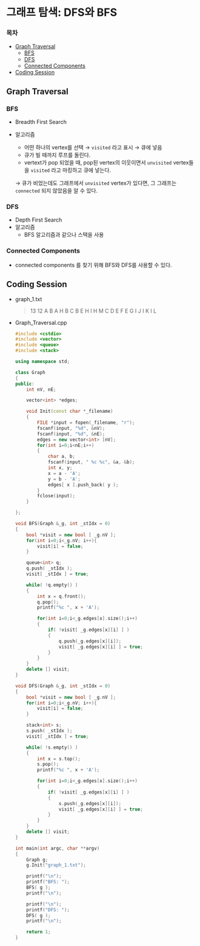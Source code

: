 # 그래프 탐색: DFS와 BFS

### 목차
- [Graph Traversal](#graph-traversal)
	+ [BFS](#bfs)
	+ [DFS](#dfs)
	+ [Connected Components](#connected-components)
- [Coding Session](#coding-session)

## Graph Traversal

### BFS

- Breadth First Search
- 알고리즘
    - 어떤 하나의 vertex를 선택 → `visited` 라고 표시 → 큐에 넣음
    - 큐가 빌 때까지 루프를 돌린다.
    - vertext가 pop 되었을 때, pop된 vertex의 이웃이면서 `unvisited` vertex들을 `visited` 라고 마킹하고 큐에 넣는다.
    
    → 큐가 비었는데도 그래프에서 `unvisited` vertex가 있다면, 그 그래프는 `connected` 되지 않았음을 알 수 있다. 
    

### DFS

- Depth First Search
- 알고리즘
    - BFS 알고리즘과 같으나 스택을 사용

### Connected Components

- connected components 를 찾기 위해 BFS와 DFS를 사용할 수 있다.

## Coding Session

- graph_1.txt
    
    > 13
    12
    A B
    A H
    B C
    B E
    H I
    H M
    C D
    E F
    E G
    I J
    I K
    I L
    > 
- Graph_Traversal.cpp
    
    ```cpp
    #include <cstdio>
    #include <vector>
    #include <queue>
    #include <stack>
    
    using namespace std;
    
    class Graph
    {
    public:
        int nV, nE;
    
        vector<int> *edges;
    
        void Init(const char *_filename)
        {
            FILE *input = fopen(_filename, "r");
            fscanf(input, "%d", &nV);
            fscanf(input, "%d", &nE);
            edges = new vector<int> [nV];
            for(int i=0;i<nE;i++)
            {
                char a, b;
                fscanf(input, " %c %c", &a, &b);
                int x, y;
                x = a - 'A';
                y = b - 'A';
                edges[ x ].push_back( y );
            }
            fclose(input);
        }
    
    };
    
    void BFS(Graph &_g, int _stIdx = 0)
    {
        bool *visit = new bool [ _g.nV ];
        for(int i=0;i<_g.nV; i++){
            visit[i] = false;
        }
    
        queue<int> q;
        q.push( _stIdx );
        visit[ _stIdx ] = true;
    
        while( !q.empty() )
        {
            int x = q.front();
            q.pop();
            printf("%c ", x + 'A');
    
            for(int i=0;i<_g.edges[x].size();i++)
            {
                if( !visit[ _g.edges[x][i] ] )
                {
                    q.push(_g.edges[x][i]);
                    visit[ _g.edges[x][i] ] = true;
                }
            }
        }
        delete [] visit;
    }
    
    void DFS(Graph &_g, int _stIdx = 0)
    {
        bool *visit = new bool [ _g.nV ];
        for(int i=0;i<_g.nV; i++){
            visit[i] = false;
        }
    
        stack<int> s;
        s.push( _stIdx );
        visit[ _stIdx ] = true;
    
        while( !s.empty() )
        {
            int x = s.top();
            s.pop();
            printf("%c ", x + 'A');
    
            for(int i=0;i<_g.edges[x].size();i++)
            {
                if( !visit[ _g.edges[x][i] ] )
                {
                    s.push(_g.edges[x][i]);
                    visit[ _g.edges[x][i] ] = true;
                }
            }
        }
        delete [] visit;
    }
    
    int main(int argc, char **argv)
    {
        Graph g;
        g.Init("graph_1.txt");
    
        printf("\n");
        printf("BFS: ");
        BFS( g );
        printf("\n");
    
        printf("\n");
        printf("DFS: ");
        DFS( g );
        printf("\n");
    
        return 1;
    }
    ```

